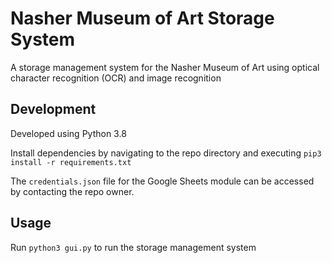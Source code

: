 # Nasher Museum of Art Storage System
A storage management system for the Nasher Museum of Art using optical character recognition (OCR) and image recognition

## Development
Developed using Python 3.8

Install dependencies by navigating to the repo directory and executing `pip3 install -r requirements.txt`

The `credentials.json` file for the Google Sheets module can be accessed by contacting the repo owner.

## Usage

Run `python3 gui.py` to run the storage management system
